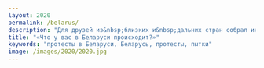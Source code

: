 ```yaml
---
layout: 2020
permalink: /belarus/
description: "Для друзей из&nbsp;близких и&nbsp;дальних стран собрал информацию, что происходит в&nbsp;Беларуси после выборов президента. "
title: "«Что у вас в Беларуси происходит?»"
keywords: "протесты в Беларуси, Беларусь, протесты, пытки"
image: /images/2020/2020.jpg
---
```


